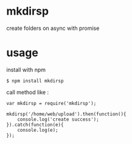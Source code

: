 # mkdirsp
create folders on async with promise

# usage

install with npm
```
$ npm install mkdirsp
```

call method like :
```
var mkdirsp = require('mkdirsp');

mkdirsp('/home/web/upload').then(function(){
	console.log('create success');
}).catch(function(e){
	console.log(e);
});

```

